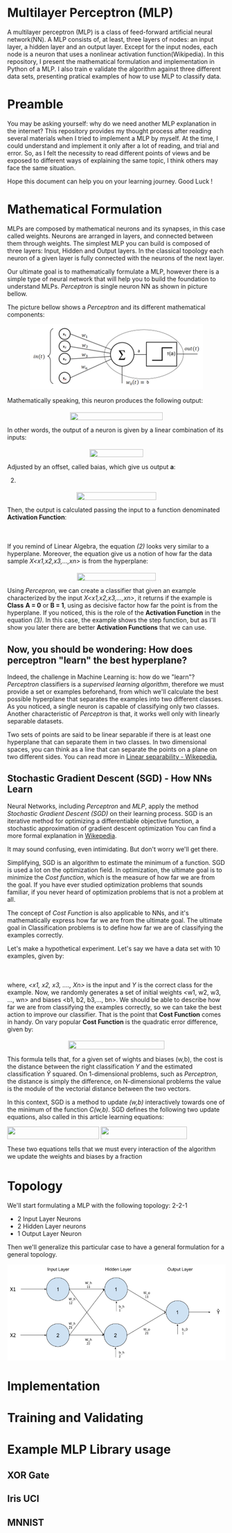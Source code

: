 
# Multilayer Perceptron (MLP)

A multilayer perceptron (MLP) is a class of feed-forward artificial neural network(NN). A MLP consists of, at least, three layers of nodes: an input layer, a hidden layer and an output layer. Except for the input nodes, each node is a neuron that uses a nonlinear activation function(Wikipedia).
In this repository, I present the mathematical formulation and implementation in Python of a MLP. I also train e validate the algorithm against three different data sets, presenting pratical examples of how to use MLP to classify data.

# Preamble 

You may be asking yourself: why do we need another MLP explanation in the internet? This repository  provides my thought process after reading several materials when I tried to implement a MLP by myself. At the time, I could understand and implement it only after a lot of reading, and trial and error. So, as I felt the necessity to read different points of views and be exposed to different ways of explaining the same topic, I think others may face the same situation.

Hope this document can help you on your learning journey. Good Luck !

# Mathematical Formulation

MLPs are composed by mathematical neurons and its synapses, in this case called weights. Neurons are arranged in layers, and connected between them through weights. The simplest MLP you can build is composed of three layers: Input, Hidden and Output layers. In the classical topology each neuron of a given layer is fully connected with the neurons of the next layer. 

Our ultimate goal is to mathematically formulate a MLP, however there is a simple type of neural network that will help you to build the foundation to understand MLPs. *Perceptron* is single neuron NN as shown in picture bellow.  

The picture bellow shows a *Perceptron* and its different mathematical components:

 <p align="center"> 
    <img src="doc/perceptron.png" alt="Perceptron">
 </p>

Mathematically speaking, this neuron produces the following output:

<p align="center"><img src="/tex/ab6ccdcaec1038c54a4f13b150c627cf.svg?invert_in_darkmode&sanitize=true" align=middle width=213.13000995pt height=18.150897599999997pt/></p>

In other words, the output of a neuron is given by a linear combination of its inputs:

<p align="center"><img src="/tex/c6e96a9879596512e1ca747f468d060c.svg?invert_in_darkmode&sanitize=true" align=middle width=124.5451383pt height=18.150897599999997pt/></p>

Adjusted by an offset, called baias, which give us output **a**:

2.
<p align="center"><img src="/tex/bb4580678c77d4c9117cbc9b45affedb.svg?invert_in_darkmode&sanitize=true" align=middle width=183.6546558pt height=18.150897599999997pt/></p>

Then, the output is calculated passing the input to a function denominated **Activation Function**:

<p align="center"><img src="/tex/585d690c417f302f41000ad7e6984a2e.svg?invert_in_darkmode&sanitize=true" align=middle width=162.94160685pt height=16.438356pt/></p>

If you remind of Linear Algebra, the equation *(2)* looks very similar to a hyperplane. Moreover, the equation 
give us a notion of how far the data sample *X\<x1,x2,x3,...,xn\>* is from the hyperplane:

<p align="center"><img src="/tex/351aaba2c6eea885cab2e44193802227.svg?invert_in_darkmode&sanitize=true" align=middle width=181.82796555pt height=18.150897599999997pt/></p>

Using *Percepron*, we can create a classifier that given an example characterized by the input *X<x1,x2,x3,...,xn>*, it returns if the example is **Class** **A = 0** or **B = 1**, using as decisive factor how far the point is from the hyperplane. If you noticed, this is the role of the **Activation Function** in the equation *(3)*. In this case, the example shows the step function, but as I'll show you later there are better **Activation Functions** that we can use.

## Now, you should be wondering: How does perceptron "learn" the best hyperplane? 

Indeed, the challenge in Machine Learning is: how do we "learn"? *Perceptron* classifiers is a *supervised learning algorithm*, therefore we must provide a set or examples beforehand, from which we'll calculate the best possible hyperplane that separates the examples into two different classes. As you noticed, a single neuron is capable of classifying only two classes. Another characteristic of *Perceptron* is that, it works well only with linearly separable datasets.

Two sets of points are said to be linear separable if there is at least one hyperplane that can separate them in two classes. In two dimensional spaces, you can think as a line that can separate the points on a plane on two different sides. You can read more in [Linear separability - Wikepedia.](https://en.wikipedia.org/wiki/Linear_separability)


## Stochastic Gradient Descent (SGD) - How NNs Learn

Neural Networks, including *Perceptron* and *MLP*, apply the method *Stochastic Gradient Descent (SGD)*  on their learning process. SGD is an iterative method for optimizing a differentiable objective function, a stochastic approximation of gradient descent optimization You can find a more formal explanation in [Wikepedia](https://en.wikipedia.org/wiki/Stochastic_gradient_descent).

It may sound confusing, even intimidating. But don't worry we'll get there.

Simplifying, SGD is an algorithm to estimate the minimum of a function.
SGD is used a lot on the optimization field. In optimization, the ultimate goal is to minimize the *Cost function*, which is the measure of how far we are from the goal. If you have ever studied optimization problems that sounds familiar, if you never heard of optimization problems that is not a problem at all.

The concept of *Cost Function* is also applicable to NNs, and it's mathematically express how far we are from the ultimate goal. The ultimate goal in Classification problems is to define how far we are of classifying the examples correctly.

Let's make a hypothetical experiment. Let's say we have a data set with 10 examples, given by: 

<p align="center"><img src="/tex/8d5b956c0f66255b73784d0c7fddc11f.svg?invert_in_darkmode&sanitize=true" align=middle width=236.98690785pt height=16.438356pt/></p>

where, *<x1, x2, x3, ...., Xn>* is the input and *Y* is the correct class for the example. Now, we randomly generates a set of initial weights <w1, w2, w3, ..., wn> and biases <b1, b2, b3,..., bn>. We should be able to describe how far we are from classifying the examples correctly, so we can take the best action to improve our classifier. That is the point that **Cost Function** comes in handy. On vary popular **Cost Function** is the quadratic error difference, given by:

<p align="center"><img src="/tex/2ecf21aed27ba9ad55a759d750ceea5e.svg?invert_in_darkmode&sanitize=true" align=middle width=222.89986785000002pt height=19.68035685pt/></p>

This formula tells that, for a given set of wights and biases (w,b), the cost is the distance between the right classification *Y* and the estimated classification *Ŷ* squared. On 1-dimensional problems, such as *Perceptron*, the distance is simply the difference, on N-dimensional problems the value is the module of the vectorial distance between the two vectors.

In this context, SGD is a method to update *(w,b)* interactively towards one of the minimum of the function *C(w,b)*. SGD defines the following two update equations, also called in this article learning equations:

<img src="/tex/89f5c9814e481da0a4ebf973aa172e96.svg?invert_in_darkmode&sanitize=true" align=middle width=212.08990769999997pt height=28.92634470000001pt/>

<img src="/tex/8d739d45c40fa28f36bb0b79a7c42c15.svg?invert_in_darkmode&sanitize=true" align=middle width=198.93362939999997pt height=28.92634470000001pt/>

These two equations tells that we must every interaction of the algorithm we update the weights and biases by a fraction *<img src="/tex/1d0496971a2775f4887d1df25cea4f7e.svg?invert_in_darkmode&sanitize=true" align=middle width=8.751954749999989pt height=14.15524440000002pt/>*

# Topology 

We'll start formulating a MLP with the following topology: 2-2-1
* 2 Input Layer Neurons
* 2 Hidden Layer neurons
* 1 Output Layer Neuron

Then we'll generalize this particular case to have a general formulation for a general topology.

 <p align="center"> 
    <img src="doc/mlp-topology.png" alt="MLP Topology">
 </p>



# Implementation

# Training and Validating

# Example MLP Library usage

## XOR Gate

## Iris UCI

## MNNIST